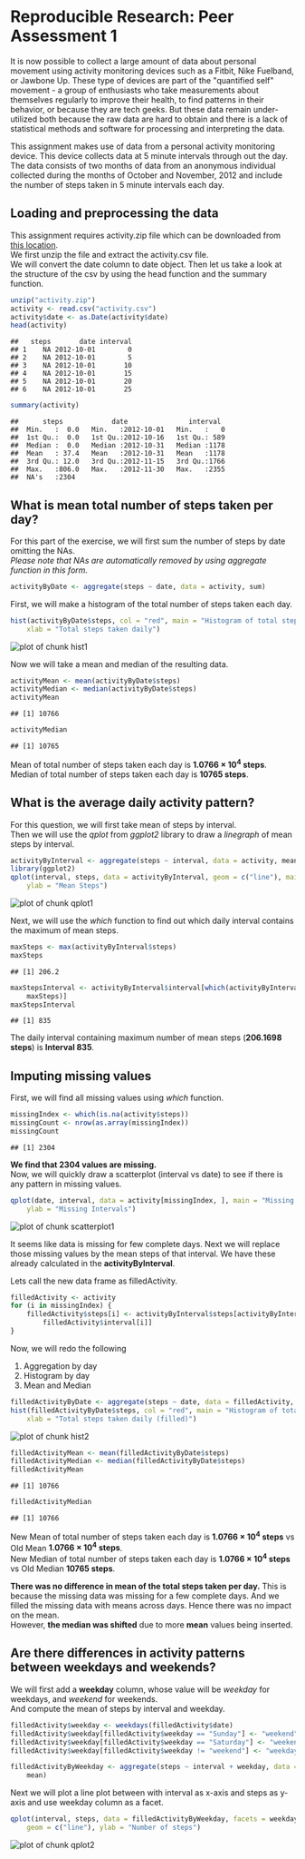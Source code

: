 # Reproducible Research: Peer Assessment 1
It is now possible to collect a large amount of data about personal movement using activity monitoring devices such as a Fitbit, Nike Fuelband, or Jawbone Up. These type of devices are part of the "quantified self" movement - a group of enthusiasts who take measurements about themselves regularly to improve their health, to find patterns in their behavior, or because they are tech geeks. But these data remain under-utilized both because the raw data are hard to obtain and there is a lack of statistical methods and software for processing and interpreting the data.

This assignment makes use of data from a personal activity monitoring device. This device collects data at 5 minute intervals through out the day. The data consists of two months of data from an anonymous individual collected during the months of October and November, 2012 and include the number of steps taken in 5 minute intervals each day.

## Loading and preprocessing the data

This assignment requires activity.zip file which can be downloaded from [this location](https://d396qusza40orc.cloudfront.net/repdata%2Fdata%2Factivity.zip).  
We first unzip the file and extract the activity.csv file.  
We will convert the date column to date object.
Then let us take a look at the structure of the csv by using the head function and the summary function.


```r
unzip("activity.zip")
activity <- read.csv("activity.csv")
activity$date <- as.Date(activity$date)
head(activity)
```

```
##   steps       date interval
## 1    NA 2012-10-01        0
## 2    NA 2012-10-01        5
## 3    NA 2012-10-01       10
## 4    NA 2012-10-01       15
## 5    NA 2012-10-01       20
## 6    NA 2012-10-01       25
```

```r
summary(activity)
```

```
##      steps            date               interval   
##  Min.   :  0.0   Min.   :2012-10-01   Min.   :   0  
##  1st Qu.:  0.0   1st Qu.:2012-10-16   1st Qu.: 589  
##  Median :  0.0   Median :2012-10-31   Median :1178  
##  Mean   : 37.4   Mean   :2012-10-31   Mean   :1178  
##  3rd Qu.: 12.0   3rd Qu.:2012-11-15   3rd Qu.:1766  
##  Max.   :806.0   Max.   :2012-11-30   Max.   :2355  
##  NA's   :2304
```



## What is mean total number of steps taken per day?
For this part of the exercise, we will first sum the number of steps by date omitting the NAs.  
_Please note that NAs are automatically removed by using aggregate function in this form._  

```r
activityByDate <- aggregate(steps ~ date, data = activity, sum)
```

First, we will make a histogram of the total number of steps taken each day.  

```r
hist(activityByDate$steps, col = "red", main = "Histogram of total steps taken daily", 
    xlab = "Total steps taken daily")
```

![plot of chunk hist1](figure/hist1.png) 

Now we will take a mean and median of the resulting data.

```r
activityMean <- mean(activityByDate$steps)
activityMedian <- median(activityByDate$steps)
activityMean
```

```
## [1] 10766
```

```r
activityMedian
```

```
## [1] 10765
```


Mean of total number of steps taken each day is **1.0766 &times; 10<sup>4</sup> steps**.  
Median of total number of steps taken each day is **10765 steps**.

## What is the average daily activity pattern?
For this question, we will first take mean of steps by interval.  
Then we will use the *qplot* from *ggplot2* library to draw a *linegraph* of mean steps by interval.  

```r
activityByInterval <- aggregate(steps ~ interval, data = activity, mean)
library(ggplot2)
qplot(interval, steps, data = activityByInterval, geom = c("line"), main = "Mean daily steps by interval", 
    ylab = "Mean Steps")
```

![plot of chunk qplot1](figure/qplot1.png) 


Next, we will use the *which* function to find out which daily interval contains the maximum of mean steps.


```r
maxSteps <- max(activityByInterval$steps)
maxSteps
```

```
## [1] 206.2
```

```r
maxStepsInterval <- activityByInterval$interval[which(activityByInterval$steps == 
    maxSteps)]
maxStepsInterval
```

```
## [1] 835
```


The daily interval containing maximum number of mean steps (**206.1698 steps**) is **Interval  835**.

## Imputing missing values
First, we will find all missing values using *which* function.  

```r
missingIndex <- which(is.na(activity$steps))
missingCount <- nrow(as.array(missingIndex))
missingCount
```

```
## [1] 2304
```


**We find that 2304 values are missing.**    
Now, we will quickly draw a scatterplot (interval vs date) to see if there is any pattern in missing values.  


```r
qplot(date, interval, data = activity[missingIndex, ], main = "Missing Interval scatterplot", 
    ylab = "Missing Intervals")
```

![plot of chunk scatterplot1](figure/scatterplot1.png) 


It seems like data is missing for few complete days.
Next we will replace those missing values by the mean steps of that interval. We have these already calculated in the **activityByInterval**.  
  
Lets call the new data frame as filledActivity.


```r
filledActivity <- activity
for (i in missingIndex) {
    filledActivity$steps[i] <- activityByInterval$steps[activityByInterval$interval == 
        filledActivity$interval[i]]
}
```


Now, we will redo the following  
1. Aggregation by day  
2. Histogram by day  
3. Mean and Median  


```r
filledActivityByDate <- aggregate(steps ~ date, data = filledActivity, sum)
hist(filledActivityByDate$steps, col = "red", main = "Histogram of total steps taken daily (filled)", 
    xlab = "Total steps taken daily (filled)")
```

![plot of chunk hist2](figure/hist2.png) 

```r
filledActivityMean <- mean(filledActivityByDate$steps)
filledActivityMedian <- median(filledActivityByDate$steps)
filledActivityMean
```

```
## [1] 10766
```

```r
filledActivityMedian
```

```
## [1] 10766
```


New Mean of total number of steps taken each day is **1.0766 &times; 10<sup>4</sup> steps** vs Old Mean **1.0766 &times; 10<sup>4</sup> steps**.  
New Median of total number of steps taken each day is **1.0766 &times; 10<sup>4</sup> steps** vs Old Median **10765 steps**.  
  
  
**There was no difference in mean of the total steps taken per day.** This is because the missing data was missing for a few complete days. And we filled the missing data with means across days. Hence there was no impact on the mean.  
However, **the median was shifted** due to more **mean** values being inserted.


## Are there differences in activity patterns between weekdays and weekends?

We will first add a **weekday** column, whose value will be *weekday* for weekdays, and *weekend* for weekends.  
And compute the mean of steps by interval and weekday.  

```r
filledActivity$weekday <- weekdays(filledActivity$date)
filledActivity$weekday[filledActivity$weekday == "Sunday"] <- "weekend"
filledActivity$weekday[filledActivity$weekday == "Saturday"] <- "weekend"
filledActivity$weekday[filledActivity$weekday != "weekend"] <- "weekday"

filledActivityByWeekday <- aggregate(steps ~ interval + weekday, data = filledActivity, 
    mean)
```


Next we will plot a line plot between with interval as x-axis and steps as y-axis and use weekday column as a facet.  

```r
qplot(interval, steps, data = filledActivityByWeekday, facets = weekday ~ ., 
    geom = c("line"), ylab = "Number of steps")
```

![plot of chunk qplot2](figure/qplot2.png) 

